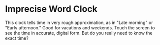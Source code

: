 # Imprecise Word Clock

This clock tells time in very rough approximation, as in "Late morning" or "Early afternoon." Good for vacations and weekends. Touch the screen to see the time in accurate, digital form. But do you really need to know the exact time?

